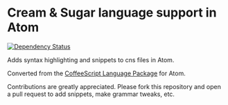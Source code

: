 # Cream & Sugar language support in Atom

[![Dependency Status](https://david-dm.org/jgnewman/language-cns.svg)](https://david-dm.org/jgnewman/language-cns)

Adds syntax highlighting and snippets to cns files in Atom.

Converted from the [CoffeeScript Language Package](https://github.com/atom/language-coffee-script) for Atom.

Contributions are greatly appreciated. Please fork this repository and open a pull request to add snippets, make grammar tweaks, etc.
